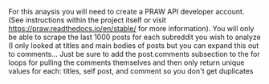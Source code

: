 For this anaysis you will need to create a PRAW API developer account. (See instructions within the project itself or visit https://praw.readthedocs.io/en/stable/ for more information).
You will only be able to scrape the last 1000 posts for each subreddit you wish to analyze (I only looked at titles and main bodies of posts but you can expand this out to comments...
Just be sure to add the post.comments subsection to the for loops for pulling the comments themselves and then only return unique values for each: titles, self post, and comment so you don't get duplicates
